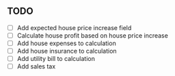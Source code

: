 ## TODO
 - [ ] Add expected house price increase field
 - [ ] Calculate house profit based on house price increase
 - [ ] Add house expenses to calculation
 - [ ] Add house insurance to calculation
 - [ ] Add utility bill to calculation
 - [ ] Add sales tax